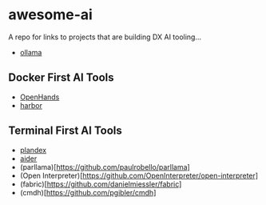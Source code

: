 # awesome-ai
A repo for links to projects that are building DX AI tooling... 

- [ollama](https://github.com/ollama/ollama)

## Docker First AI Tools
- [OpenHands](https://github.com/All-Hands-AI/OpenHands)
- [harbor](https://github.com/av/harbor)

## Terminal First AI Tools

- [plandex](https://github.com/plandex-ai/plandex)
- [aider](https://github.com/Aider-AI/aider)
- (parllama)[https://github.com/paulrobello/parllama]
- (Open Interpreter)[https://github.com/OpenInterpreter/open-interpreter]
- (fabric)[https://github.com/danielmiessler/fabric]
- (cmdh)[https://github.com/pgibler/cmdh]
